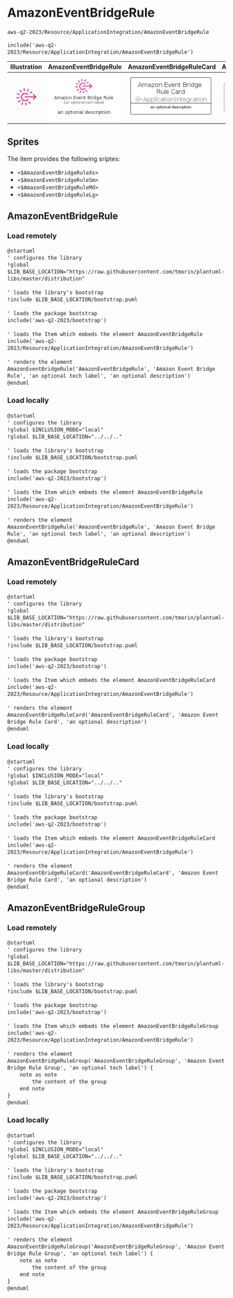 # AmazonEventBridgeRule


```text
aws-q2-2023/Resource/ApplicationIntegration/AmazonEventBridgeRule
```

```text
include('aws-q2-2023/Resource/ApplicationIntegration/AmazonEventBridgeRule')
```



| Illustration | AmazonEventBridgeRule | AmazonEventBridgeRuleCard | AmazonEventBridgeRuleGroup |
| :---: | :---: | :---: | :---: |
| ![illustration for Illustration](../../../aws-q2-2023/Resource/ApplicationIntegration/AmazonEventBridgeRule.png) | ![illustration for AmazonEventBridgeRule](../../../aws-q2-2023/Resource/ApplicationIntegration/AmazonEventBridgeRule.Local.png) | ![illustration for AmazonEventBridgeRuleCard](../../../aws-q2-2023/Resource/ApplicationIntegration/AmazonEventBridgeRuleCard.Local.png) | ![illustration for AmazonEventBridgeRuleGroup](../../../aws-q2-2023/Resource/ApplicationIntegration/AmazonEventBridgeRuleGroup.Local.png) |



## Sprites
The item provides the following sriptes:

- `<$AmazonEventBridgeRuleXs>`
- `<$AmazonEventBridgeRuleSm>`
- `<$AmazonEventBridgeRuleMd>`
- `<$AmazonEventBridgeRuleLg>`





## AmazonEventBridgeRule

### Load remotely
```plantuml
@startuml
' configures the library
!global $LIB_BASE_LOCATION="https://raw.githubusercontent.com/tmorin/plantuml-libs/master/distribution"

' loads the library's bootstrap
!include $LIB_BASE_LOCATION/bootstrap.puml

' loads the package bootstrap
include('aws-q2-2023/bootstrap')

' loads the Item which embeds the element AmazonEventBridgeRule
include('aws-q2-2023/Resource/ApplicationIntegration/AmazonEventBridgeRule')

' renders the element
AmazonEventBridgeRule('AmazonEventBridgeRule', 'Amazon Event Bridge Rule', 'an optional tech label', 'an optional description')
@enduml
```

### Load locally
```plantuml
@startuml
' configures the library
!global $INCLUSION_MODE="local"
!global $LIB_BASE_LOCATION="../../.."

' loads the library's bootstrap
!include $LIB_BASE_LOCATION/bootstrap.puml

' loads the package bootstrap
include('aws-q2-2023/bootstrap')

' loads the Item which embeds the element AmazonEventBridgeRule
include('aws-q2-2023/Resource/ApplicationIntegration/AmazonEventBridgeRule')

' renders the element
AmazonEventBridgeRule('AmazonEventBridgeRule', 'Amazon Event Bridge Rule', 'an optional tech label', 'an optional description')
@enduml
```

## AmazonEventBridgeRuleCard

### Load remotely
```plantuml
@startuml
' configures the library
!global $LIB_BASE_LOCATION="https://raw.githubusercontent.com/tmorin/plantuml-libs/master/distribution"

' loads the library's bootstrap
!include $LIB_BASE_LOCATION/bootstrap.puml

' loads the package bootstrap
include('aws-q2-2023/bootstrap')

' loads the Item which embeds the element AmazonEventBridgeRuleCard
include('aws-q2-2023/Resource/ApplicationIntegration/AmazonEventBridgeRule')

' renders the element
AmazonEventBridgeRuleCard('AmazonEventBridgeRuleCard', 'Amazon Event Bridge Rule Card', 'an optional description')
@enduml
```

### Load locally
```plantuml
@startuml
' configures the library
!global $INCLUSION_MODE="local"
!global $LIB_BASE_LOCATION="../../.."

' loads the library's bootstrap
!include $LIB_BASE_LOCATION/bootstrap.puml

' loads the package bootstrap
include('aws-q2-2023/bootstrap')

' loads the Item which embeds the element AmazonEventBridgeRuleCard
include('aws-q2-2023/Resource/ApplicationIntegration/AmazonEventBridgeRule')

' renders the element
AmazonEventBridgeRuleCard('AmazonEventBridgeRuleCard', 'Amazon Event Bridge Rule Card', 'an optional description')
@enduml
```

## AmazonEventBridgeRuleGroup

### Load remotely
```plantuml
@startuml
' configures the library
!global $LIB_BASE_LOCATION="https://raw.githubusercontent.com/tmorin/plantuml-libs/master/distribution"

' loads the library's bootstrap
!include $LIB_BASE_LOCATION/bootstrap.puml

' loads the package bootstrap
include('aws-q2-2023/bootstrap')

' loads the Item which embeds the element AmazonEventBridgeRuleGroup
include('aws-q2-2023/Resource/ApplicationIntegration/AmazonEventBridgeRule')

' renders the element
AmazonEventBridgeRuleGroup('AmazonEventBridgeRuleGroup', 'Amazon Event Bridge Rule Group', 'an optional tech label') {
    note as note
        the content of the group
    end note
}
@enduml
```

### Load locally
```plantuml
@startuml
' configures the library
!global $INCLUSION_MODE="local"
!global $LIB_BASE_LOCATION="../../.."

' loads the library's bootstrap
!include $LIB_BASE_LOCATION/bootstrap.puml

' loads the package bootstrap
include('aws-q2-2023/bootstrap')

' loads the Item which embeds the element AmazonEventBridgeRuleGroup
include('aws-q2-2023/Resource/ApplicationIntegration/AmazonEventBridgeRule')

' renders the element
AmazonEventBridgeRuleGroup('AmazonEventBridgeRuleGroup', 'Amazon Event Bridge Rule Group', 'an optional tech label') {
    note as note
        the content of the group
    end note
}
@enduml
```

